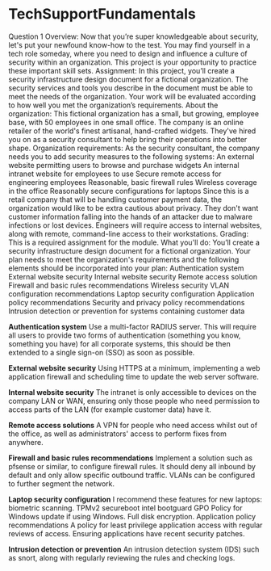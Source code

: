 # TechSupportFundamentals
Question 1
Overview: Now that you’re super knowledgeable about security, let's put your newfound know-how to the test. You may find yourself in a tech role someday, where you need to design and influence a culture of security within an organization. This project is your opportunity to practice these important skill sets.
Assignment: In this project, you’ll create a security infrastructure design document for a fictional organization. The security services and tools you describe in the document must be able to meet the needs of the organization. Your work will be evaluated according to how well you met the organization’s requirements.
About the organization: This fictional organization has a small, but growing, employee base, with 50 employees in one small office. The company is an online retailer of the world's finest artisanal, hand-crafted widgets. They've hired you on as a security consultant to help bring their operations into better shape.
Organization requirements: As the security consultant, the company needs you to add security measures to the following systems:
An external website permitting users to browse and purchase widgets
An internal intranet website for employees to use
Secure remote access for engineering employees
Reasonable, basic firewall rules
Wireless coverage in the office
Reasonably secure configurations for laptops
Since this is a retail company that will be handling customer payment data, the organization would like to be extra cautious about privacy. They don't want customer information falling into the hands of an attacker due to malware infections or lost devices.
Engineers will require access to internal websites, along with remote, command-line access to their workstations.
Grading: This is a required assignment for the module. 
What you'll do: You’ll create a security infrastructure design document for a fictional organization. Your plan needs to meet the organization's requirements and the following elements should be incorporated into your plan:
Authentication system
External website security
Internal website security
Remote access solution
Firewall and basic rules recommendations
Wireless security
VLAN configuration recommendations
Laptop security configuration
Application policy recommendations
Security and privacy policy recommendations
Intrusion detection or prevention for systems containing customer data

**Authentication system**
Use a multi-factor RADIUS server. This will require all users to provide two forms of authentication (something you know, something you have) for all corporate systems, this should be then extended to a single sign-on (SSO) as soon as possible.

**External website security**
Using HTTPS at a minimum, implementing a web application firewall and scheduling time to update the web server software.

**Internal website security**
The intranet is only accessible to devices on the company LAN or WAN, ensuring only those people who need permission to access parts of the LAN (for example customer data) have it.

**Remote access solutions**
A VPN for people who need access whilst out of the office, as well as administrators' access to perform fixes from anywhere.

**Firewall and basic rules recommendations**
Implement a solution such as pfsense or similar, to configure firewall rules. It should deny all inbound by default and only allow specific outbound traffic. VLANs can be configured to further segment the network.

**Laptop security configuration**
I recommend these features for new laptops:
biometric scanning. 
TPMv2
secureboot
intel bootguard
GPO Policy for Windows update if using Windows.
Full disk encryption.
Application policy recommendations 
A policy for least privilege application access with regular reviews of access. Ensuring applications have recent security patches.

**Intrusion detection or prevention**
An intrusion detection system (IDS) such as snort, along with regularly reviewing the rules and checking logs.
